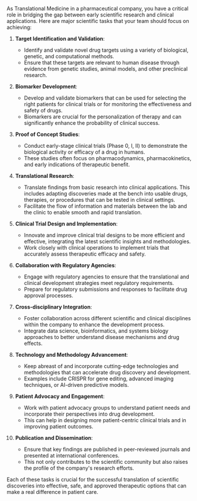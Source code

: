 As Translational Medicine in a pharmaceutical company, you have a critical role in bridging the gap between early scientific research and clinical applications. Here are major scientific tasks that your team should focus on achieving:

1. **Target Identification and Validation**:
   - Identify and validate novel drug targets using a variety of biological, genetic, and computational methods.
   - Ensure that these targets are relevant to human disease through evidence from genetic studies, animal models, and other preclinical research.

2. **Biomarker Development**:
   - Develop and validate biomarkers that can be used for selecting the right patients for clinical trials or for monitoring the effectiveness and safety of drugs.
   - Biomarkers are crucial for the personalization of therapy and can significantly enhance the probability of clinical success.

3. **Proof of Concept Studies**:
   - Conduct early-stage clinical trials (Phase 0, I, II) to demonstrate the biological activity or efficacy of a drug in humans.
   - These studies often focus on pharmacodynamics, pharmacokinetics, and early indications of therapeutic benefit.

4. **Translational Research**:
   - Translate findings from basic research into clinical applications. This includes adapting discoveries made at the bench into usable drugs, therapies, or procedures that can be tested in clinical settings.
   - Facilitate the flow of information and materials between the lab and the clinic to enable smooth and rapid translation.

5. **Clinical Trial Design and Implementation**:
   - Innovate and improve clinical trial designs to be more efficient and effective, integrating the latest scientific insights and methodologies.
   - Work closely with clinical operations to implement trials that accurately assess therapeutic efficacy and safety.

6. **Collaboration with Regulatory Agencies**:
   - Engage with regulatory agencies to ensure that the translational and clinical development strategies meet regulatory requirements.
   - Prepare for regulatory submissions and responses to facilitate drug approval processes.

7. **Cross-disciplinary Integration**:
   - Foster collaboration across different scientific and clinical disciplines within the company to enhance the development process.
   - Integrate data science, bioinformatics, and systems biology approaches to better understand disease mechanisms and drug effects.

8. **Technology and Methodology Advancement**:
   - Keep abreast of and incorporate cutting-edge technologies and methodologies that can accelerate drug discovery and development.
   - Examples include CRISPR for gene editing, advanced imaging techniques, or AI-driven predictive models.

9. **Patient Advocacy and Engagement**:
   - Work with patient advocacy groups to understand patient needs and incorporate their perspectives into drug development.
   - This can help in designing more patient-centric clinical trials and in improving patient outcomes.

10. **Publication and Dissemination**:
    - Ensure that key findings are published in peer-reviewed journals and presented at international conferences.
    - This not only contributes to the scientific community but also raises the profile of the company's research efforts.

Each of these tasks is crucial for the successful translation of scientific discoveries into effective, safe, and approved therapeutic options that can make a real difference in patient care.
